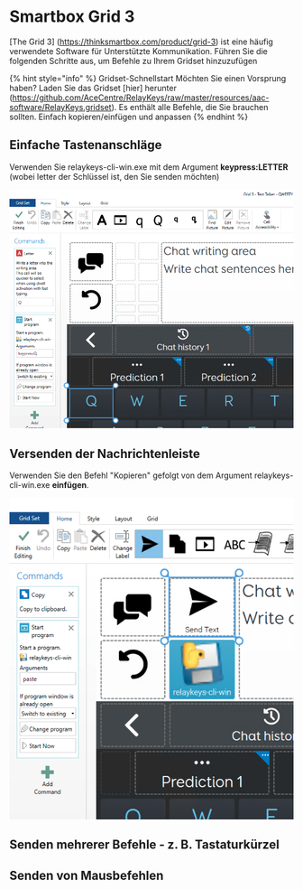 # Smartbox Grid 3

[The Grid 3] (https://thinksmartbox.com/product/grid-3) ist eine häufig verwendete Software für Unterstützte Kommunikation. Führen Sie die folgenden Schritte aus, um Befehle zu Ihrem Gridset hinzuzufügen

{% hint style="info" %}
Gridset-Schnellstart Möchten Sie einen Vorsprung haben? Laden Sie das Gridset [hier] herunter (https://github.com/AceCentre/RelayKeys/raw/master/resources/aac-software/RelayKeys.gridset). Es enthält alle Befehle, die Sie brauchen sollten. Einfach kopieren/einfügen und anpassen&#x20;
{% endhint %}

## Einfache Tastenanschläge

Verwenden Sie relaykeys-cli-win.exe mit dem Argument **keypress:LETTER** (wobei letter der Schlüssel ist, den Sie senden möchten)

![](<../../.gitbook/assets/Screenshot 2022-06-28 at 10.27.13.png>)

## Versenden der Nachrichtenleiste

Verwenden Sie den Befehl "Kopieren" gefolgt von dem Argument relaykeys-cli-win.exe **einfügen**.

![](<../../.gitbook/assets/Screenshot 2022-06-28 at 10.26.48.png>)

## Senden mehrerer Befehle - z. B. Tastaturkürzel

## Senden von Mausbefehlen